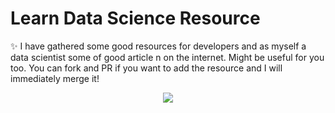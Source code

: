 # Learn Data Science Resource
✨ I have gathered some good resources for developers and as myself a data scientist some of good article n on the internet. Might be useful for you too. You can fork and PR if you want to add the resource and I will immediately merge it!

<div align="center">
<img src="https://images.unsplash.com/photo-1489641024260-20e5cb3ee4aa?ixlib=rb-4.0.3&ixid=M3wxMjA3fDB8MHxzZWFyY2h8Mnx8am91cm5leXxlbnwwfHwwfHx8MA%3D%3D&w=1000&q=80">
</div>




